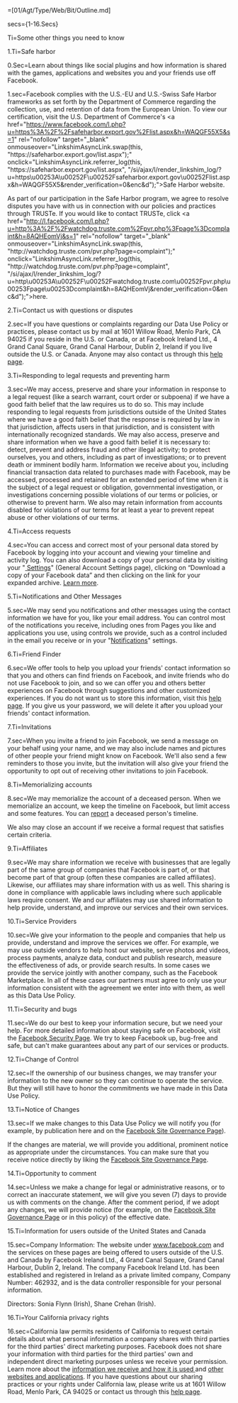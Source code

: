 =[01/Agt/Type/Web/Bit/Outline.md]

secs={1-16.Secs}

Ti=Some other things you need to know

1.Ti=Safe harbor

0.Sec=Learn about things like social plugins and how information is shared with the games, applications and websites you and your friends use off Facebook.

1.sec=Facebook complies with the U.S.-EU and U.S.-Swiss Safe Harbor frameworks as set forth by the Department of Commerce regarding the collection, use, and retention of data from the European Union. To view our certification, visit the U.S. Department of Commerce's <a href="https://www.facebook.com/l.php?u=https%3A%2F%2Fsafeharbor.export.gov%2Flist.aspx&h=WAQGF55X5&s=1" rel="nofollow" target="_blank" onmouseover="LinkshimAsyncLink.swap(this, "https:\/\/safeharbor.export.gov\/list.aspx");" onclick="LinkshimAsyncLink.referrer_log(this, "https:\/\/safeharbor.export.gov\/list.aspx", "\/si\/ajax\/l\/render_linkshim_log\/?u=https\u00253A\u00252F\u00252Fsafeharbor.export.gov\u00252Flist.aspx&h=WAQGF55X5&render_verification=0&enc&d");">Safe Harbor website</a>. <div class="mbl _6q _6t _mf"> As part of our participation in the Safe Harbor program, we agree to resolve disputes you have with us in connection with our policies and practices through TRUSTe. If you would like to contact TRUSTe, click <a href="http://l.facebook.com/l.php?u=http%3A%2F%2Fwatchdog.truste.com%2Fpvr.php%3Fpage%3Dcomplaint&h=8AQHEomVj&s=1" rel="nofollow" target="_blank" onmouseover="LinkshimAsyncLink.swap(this, "http:\/\/watchdog.truste.com\/pvr.php?page=complaint");" onclick="LinkshimAsyncLink.referrer_log(this, "http:\/\/watchdog.truste.com\/pvr.php?page=complaint", "\/si\/ajax\/l\/render_linkshim_log\/?u=http\u00253A\u00252F\u00252Fwatchdog.truste.com\u00252Fpvr.php\u00253Fpage\u00253Dcomplaint&h=8AQHEomVj&render_verification=0&enc&d");">here</a>. </div>

2.Ti=Contact us with questions or disputes

2.sec=If you have questions or complaints regarding our Data Use Policy or practices, please contact us by mail at 1601 Willow Road, Menlo Park, CA 94025 if you reside in the U.S. or Canada, or at Facebook Ireland Ltd., 4 Grand Canal Square, Grand Canal Harbour, Dublin 2, Ireland if you live outside the U.S. or Canada. Anyone may also contact us through this <a href="/help/contact/173545232710000">help page</a>. 

3.Ti=Responding to legal requests and preventing harm

3.sec=We may access, preserve and share your information in response to a legal request (like a search warrant, court order or subpoena) if we have a good faith belief that the law requires us to do so. This may include responding to legal requests from jurisdictions outside of the United States where we have a good faith belief that the response is required by law in that jurisdiction, affects users in that jurisdiction, and is consistent with internationally recognized standards. We may also access, preserve and share information when we have a good faith belief it is necessary to: detect, prevent and address fraud and other illegal activity; to protect ourselves, you and others, including as part of investigations; or to prevent death or imminent bodily harm. Information we receive about you, including financial transaction data related to purchases made with Facebook, may be accessed, processed and retained for an extended period of time when it is the subject of a legal request or obligation, governmental investigation, or investigations concerning possible violations of our terms or policies, or otherwise to prevent harm. We also may retain information from accounts disabled for violations of our terms for at least a year to prevent repeat abuse or other violations of our terms. 

4.Ti=Access requests

4.sec=You can access and correct most of your personal data stored by Facebook by logging into your account and viewing your timeline and activity log. You can also download a copy of your personal data by visiting your "<a href="/settings"> Settings</a>" (General Account Settings page), clicking on “Download a copy of your Facebook data” and then clicking on the link for your expanded archive. <a href="/help/?faq=226281544049399">Learn more</a>. 

5.Ti=Notifications and Other Messages

5.sec=We may send you notifications and other messages using the contact information we have for you, like your email address. You can control most of the notifications you receive, including ones from Pages you like and applications you use, using controls we provide, such as a control included in the email you receive or in your "<a href="/settings?tab=notifications">Notifications</a>" settings. 

6.Ti=Friend Finder

6.sec=We offer tools to help you upload your friends' contact information so that you and others can find friends on Facebook, and invite friends who do not use Facebook to join, and so we can offer you and others better experiences on Facebook through suggestions and other customized experiences. If you do not want us to store this information, visit this <a href="/contact_importer/remove_uploads.php">help page</a>. If you give us your password, we will delete it after you upload your friends' contact information. 

7.Ti=Invitations

7.sec=When you invite a friend to join Facebook, we send a message on your behalf using your name, and we may also include names and pictures of other people your friend might know on Facebook. We'll also send a few reminders to those you invite, but the invitation will also give your friend the opportunity to opt out of receiving other invitations to join Facebook. 

8.Ti=Memorializing accounts

8.sec=We may memorialize the account of a deceased person. When we memorialize an account, we keep the timeline on Facebook, but limit access and some features. You can <a href="/help/contact.php?show_form=deceased">report</a> a deceased person's timeline. <div class="mbl _6q _6t _mf"> We also may close an account if we receive a formal request that satisfies certain criteria. </div>

9.Ti=Affiliates

9.sec=We may share information we receive with businesses that are legally part of the same group of companies that Facebook is part of, or that become part of that group (often these companies are called affiliates). Likewise, our affiliates may share information with us as well. This sharing is done in compliance with applicable laws including where such applicable laws require consent. We and our affiliates may use shared information to help provide, understand, and improve our services and their own services. 

10.Ti=Service Providers

10.sec=We give your information to the people and companies that help us provide, understand and improve the services we offer. For example, we may use outside vendors to help host our website, serve photos and videos, process payments, analyze data, conduct and publish research, measure the effectiveness of ads, or provide search results. In some cases we provide the service jointly with another company, such as the Facebook Marketplace. In all of these cases our partners must agree to only use your information consistent with the agreement we enter into with them, as well as this Data Use Policy. 

11.Ti=Security and bugs

11.sec=We do our best to keep your information secure, but we need your help. For more detailed information about staying safe on Facebook, visit the <a href="/security">Facebook Security Page</a>. We try to keep Facebook up, bug-free and safe, but can't make guarantees about any part of our services or products. 

12.Ti=Change of Control

12.sec=If the ownership of our business changes, we may transfer your information to the new owner so they can continue to operate the service. But they will still have to honor the commitments we have made in this Data Use Policy. 

13.Ti=Notice of Changes

13.sec=If we make changes to this Data Use Policy we will notify you (for example, by publication here and on the <a href="/fbsitegovernance">Facebook Site Governance Page</a>). <div class="mbl _6q _6t _mf"> If the changes are material, we will provide you additional, prominent notice as appropriate under the circumstances. You can make sure that you receive notice directly by liking the <a href="/fbsitegovernance">Facebook Site Governance Page</a>. </div>

14.Ti=Opportunity to comment

14.sec=Unless we make a change for legal or administrative reasons, or to correct an inaccurate statement, we will give you seven (7) days to provide us with comments on the change. After the comment period, if we adopt any changes, we will provide notice (for example, on the <a href=" https://www.facebook.com/fbsitegovernance">Facebook Site Governance Page</a> or in this policy) of the effective date. 

15.Ti=Information for users outside of the United States and Canada

15.sec=Company Information: The website under www.facebook.com and the services on these pages are being offered to users outside of the U.S. and Canada by Facebook Ireland Ltd., 4 Grand Canal Square, Grand Canal Harbour, Dublin 2, Ireland. The company Facebook Ireland Ltd. has been established and registered in Ireland as a private limited company, Company Number: 462932, and is the data controller responsible for your personal information. <div class="mbl _6q _6t _mf"> Directors: Sonia Flynn (Irish), Shane Crehan (Irish). </div>

16.Ti=Your California privacy rights

16.sec=California law permits residents of California to request certain details about what personal information a company shares with third parties for the third parties' direct marketing purposes. Facebook does not share your information with third parties for the third parties' own and independent direct marketing purposes unless we receive your permission. Learn more about the <a href="/about/privacy/your-info"> information we receive and how it is used </a> and <a href="/about/privacy/your-info-on-other"> other websites and applications</a>. If you have questions about our sharing practices or your rights under California law, please write us at 1601 Willow Road, Menlo Park, CA 94025 or contact us through this <a href="/help/contact/173545232710000">help page</a>.